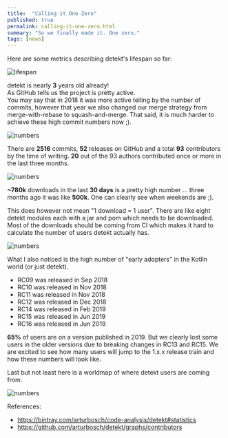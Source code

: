 ```yaml
---
title:  "Calling it One Zero"
published: true
permalink: calling-it-one-zero.html
summary: "So we finally made it. One zero."
tags: [news]
---
```


Here are some metrics describing detekt's lifespan so far:

![lifespan](/images/one-zero/1-lifespan.png)

detekt is nearly **3** years old already!  
As GitHub tells us the project is pretty active.  
You may say that in 2018 it was more active telling by the number of commits, however that year 
we also changed our merge strategy from merge-with-rebase to squash-and-merge.
That said, it is much harder to achieve these high commit numbers now ;).

![numbers](/images/one-zero/2-numbers.png)

There are **2516** commits, **52** releases on GitHub and a total **93** contributors by the time of writing.
**20** out of the 93 authors contributed once or more in the last three months.

![numbers](/images/one-zero/3-bintray-absolute.png)

**~780k** downloads in the last **30 days** is a pretty high number ... three months ago it was like **500k**.
One can clearly see when weekends are ;).

This does however not mean "1 download = 1 user". There are like eight detekt modules each with a jar and pom which needs to be downloaded.
Most of the downloads should be coming from CI which makes it hard to calculate the number of users detekt actually has.

![numbers](/images/one-zero/4-bintray-percent.png)

What I also noticed is the high number of "early adopters" in the Kotlin world (or just detekt).
- RC09 was released in Sep 2018
- RC10 was released in Nov 2018
- RC11 was released in Nov 2018
- RC12 was released in Dec 2018
- RC14 was released in Feb 2019
- RC15 was released in Jun 2019
- RC16 was released in Jun 2019

**65%** of users are on a version published in 2019. But we clearly lost some users in the older versions due to breaking changes in RC13 and RC15.
We are excited to see how many users will jump to the 1.x.x release train and how these numbers will look like.

Last but not least here is a worldmap of where detekt users are coming from.

![numbers](/images/one-zero/5-bintray-world.png)

References:
- https://bintray.com/arturbosch/code-analysis/detekt#statistics
- https://github.com/arturbosch/detekt/graphs/contributors

